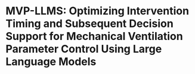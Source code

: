 # MVP-LLMS: Optimizing Intervention Timing and Subsequent Decision Support for Mechanical Ventilation Parameter Control Using Large Language Models

